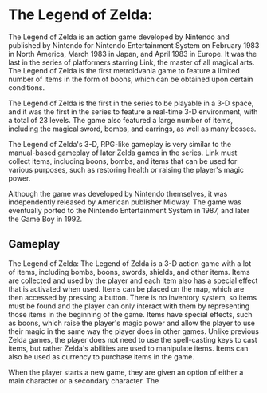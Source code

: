 # The Legend of Zelda:

The Legend of Zelda is an action game developed by Nintendo and published by Nintendo for Nintendo Entertainment System on February 1983 in North America, March 1983 in Japan, and April 1983 in Europe. It was the last in the series of platformers starring Link, the master of all magical arts. The Legend of Zelda is the first metroidvania game to feature a limited number of items in the form of boons, which can be obtained upon certain conditions.

The Legend of Zelda is the first in the series to be playable in a 3-D space, and it was the first in the series to feature a real-time 3-D environment, with a total of 23 levels. The game also featured a large number of items, including the magical sword, bombs, and earrings, as well as many bosses.

The Legend of Zelda's 3-D, RPG-like gameplay is very similar to the manual-based gameplay of later Zelda games in the series. Link must collect items, including boons, bombs, and items that can be used for various purposes, such as restoring health or raising the player's magic power.

Although the game was developed by Nintendo themselves, it was independently released by American publisher Midway. The game was eventually ported to the Nintendo Entertainment System in 1987, and later the Game Boy in 1992.

## Gameplay

The Legend of Zelda: The Legend of Zelda is a 3-D action game with a lot of items, including bombs, boons, swords, shields, and other items. Items are collected and used by the player and each item also has a special effect that is activated when used. Items can be placed on the map, which are then accessed by pressing a button. There is no inventory system, so items must be found and the player can only interact with them by representing those items in the beginning of the game. Items have special effects, such as boons, which raise the player's magic power and allow the player to use their magic in the same way the player does in other games. Unlike previous Zelda games, the player does not need to use the spell-casting keys to cast items, but rather Zelda's abilities are used to manipulate items. Items can also be used as currency to purchase items in the game.

When the player starts a new game, they are given an option of either a main character or a secondary character. The
